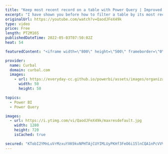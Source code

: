 ```yaml
---
title: "Keep most recent record on a table with Power Query | Improved solution"
excerpt: "I have shown you before how to filter a table by its most recent record before, but I have found a cleaner and I think more effective way to do it. (Tests both versions to see what works with your data)  Here is the link to the previous video: https://www.youtube.com/watch?v=hidJ5T_DYQ0  Get download"
originalUrl: https://youtube.com/watch?v=QaodJFeX49k
type: video
price: Free
length: PT2M16S
publishedDateTime: 2022-05-03T07:50:02Z
heat: 54

featuredContent: "<iframe width=\"800\" height=\"500\" frameborder=\"0\" src=\"https://www.youtube.com/embed/QaodJFeX49k\" allow=\"accelerometer; autoplay; encrypted-media; gyroscope; picture-in-picture\" allowfullscreen></iframe>"

provider:
  name: Curbal
  domain: curbal.com
  images:
    - url: https://everyday-cc.github.io/powerbi/assets/images/organizations/curbal.com-50x50.jpg
      width: 50
      height: 50

topics:
  - Power BI
  - Power Query

images:
  - url: https://i.ytimg.com/vi/QaodJFeX49k/maxresdefault.jpg
    width: 1280
    height: 720
    isCached: true

secured: "KTobI2YMnLuVrMzxuYXK9kvNPHTAjCUYIMLUyPKHf3FeO6i15lnCQA1nPcVVVHfD28PXXiPGuLTJHukijDWxz2z2bY5Lt68jgRLchHxDyQvycFRRr744rHtawiWYGU0EOn0NrdTOLQCPzdFe9KvHujE3PgFOY5E/r2DDgzkVhSVpK8/Y1mTR60nTfmJ6VpwgNH/RbWaoA6LMb501M6WMbLtWX+OllvyaO6Fbtp3+QO2OvZ2o/FtnRb7xgEFyBNL6Q2Az2ja5L6E5ZGK2Tp6jfT9gDGDqtxWXene5eJfndRu/eefqTMTPNpvLy6U0KEvKmatfm7R+q3S9hKuCYnsJtTQNxZsF5o2yy0XuXE7P0yHCPc6BykN7cZJn5vQ/lVl2AsX6P1doh8eQvgMoj3ydaKyr6OWayGxsOxGynGNQosM=;diRG+JWOhYkVTRC9gFYh8Q=="
---
```


